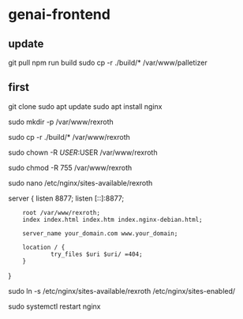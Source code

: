 # genai-frontend


## update

git pull
npm run build
sudo cp -r ./build/* /var/www/palletizer


## first

git clone 
sudo apt update
sudo apt install nginx


sudo mkdir -p /var/www/rexroth

sudo cp -r ./build/* /var/www/rexroth


sudo chown -R $USER:$USER /var/www/rexroth

sudo chmod -R 755 /var/www/rexroth



sudo nano /etc/nginx/sites-available/rexroth


server {
        listen 8877;
        listen [::]:8877;

        root /var/www/rexroth;
        index index.html index.htm index.nginx-debian.html;

        server_name your_domain.com www.your_domain;

        location / {
                try_files $uri $uri/ =404;
        }
}

sudo ln -s /etc/nginx/sites-available/rexroth /etc/nginx/sites-enabled/

sudo systemctl restart nginx